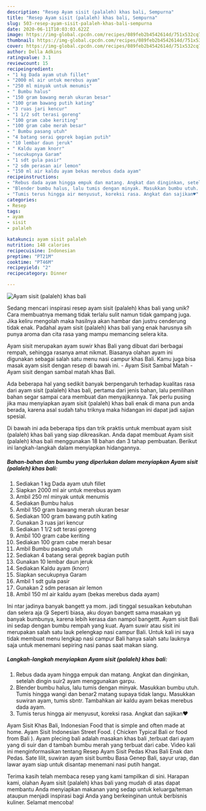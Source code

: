 ```yaml
---
description: "Resep Ayam sisit (palaleh) khas bali, Sempurna"
title: "Resep Ayam sisit (palaleh) khas bali, Sempurna"
slug: 503-resep-ayam-sisit-palaleh-khas-bali-sempurna
date: 2020-06-11T10:03:03.622Z
image: https://img-global.cpcdn.com/recipes/089feb2b4542614d/751x532cq70/ayam-sisit-palaleh-khas-bali-foto-resep-utama.jpg
thumbnail: https://img-global.cpcdn.com/recipes/089feb2b4542614d/751x532cq70/ayam-sisit-palaleh-khas-bali-foto-resep-utama.jpg
cover: https://img-global.cpcdn.com/recipes/089feb2b4542614d/751x532cq70/ayam-sisit-palaleh-khas-bali-foto-resep-utama.jpg
author: Della Adkins
ratingvalue: 3.1
reviewcount: 15
recipeingredient:
- "1 kg Dada ayam utuh fillet"
- "2000 ml air untuk merebus ayam"
- "250 ml minyak untuk menumis"
- " Bumbu halus"
- "150 gram bawang merah ukuran besar"
- "100 gram bawang putih kating"
- "3 ruas jari kencur"
- "1 1/2 sdt terasi goreng"
- "100 gram cabe keriting"
- "100 gram cabe merah besar"
- " Bumbu pasang utuh"
- "4 batang serai geprek bagian putih"
- "10 lembar daun jeruk"
- " Kaldu ayam knorr"
- "secukupnya Garam"
- "1 sdt gula pasir"
- "2 sdm perasan air lemon"
- "150 ml air kaldu ayam bekas merebus dada ayam"
recipeinstructions:
- "Rebus dada ayam hingga empuk dan matang. Angkat dan dinginkan, setelah dingin suir2 ayam menggunakan garpu."
- "Blender bumbu halus, lalu tumis dengan minyak. Masukkan bumbu utuh. Tumis hingga wangi dan benar2 matang supaya tidak langu. Masukkan suwiran ayam, tumis sbntr. Tambahkan air kaldu ayam bekas merebus dada ayam."
- "Tumis terus hingga air menyusut, koreksi rasa. Angkat dan sajikan♥️"
categories:
- Resep
tags:
- ayam
- sisit
- palaleh

katakunci: ayam sisit palaleh 
nutrition: 148 calories
recipecuisine: Indonesian
preptime: "PT21M"
cooktime: "PT46M"
recipeyield: "2"
recipecategory: Dinner

---
```



![Ayam sisit (palaleh) khas bali](https://img-global.cpcdn.com/recipes/089feb2b4542614d/751x532cq70/ayam-sisit-palaleh-khas-bali-foto-resep-utama.jpg)

Sedang mencari inspirasi resep ayam sisit (palaleh) khas bali yang unik? Cara membuatnya memang tidak terlalu sulit namun tidak gampang juga. Jika keliru mengolah maka hasilnya akan hambar dan justru cenderung tidak enak. Padahal ayam sisit (palaleh) khas bali yang enak harusnya sih punya aroma dan cita rasa yang mampu memancing selera kita.

Ayam sisit merupakan ayam suwir khas Bali yang dibuat dari berbagai rempah, sehingga rasanya amat nikmat. Biasanya olahan ayam ini digunakan sebagai salah satu menu nasi campur khas Bali. Kamu juga bisa masak ayam sisit dengan resep di bawah ini. - Ayam Sisit Sambal Matah - Ayam sisit dengan sambal matah khas Bali.

Ada beberapa hal yang sedikit banyak berpengaruh terhadap kualitas rasa dari ayam sisit (palaleh) khas bali, pertama dari jenis bahan, lalu pemilihan bahan segar sampai cara membuat dan menyajikannya. Tak perlu pusing jika mau menyiapkan ayam sisit (palaleh) khas bali enak di mana pun anda berada, karena asal sudah tahu triknya maka hidangan ini dapat jadi sajian spesial.


Di bawah ini ada beberapa tips dan trik praktis untuk membuat ayam sisit (palaleh) khas bali yang siap dikreasikan. Anda dapat membuat Ayam sisit (palaleh) khas bali menggunakan 18 bahan dan 3 tahap pembuatan. Berikut ini langkah-langkah dalam menyiapkan hidangannya.

<!--inarticleads1-->

##### Bahan-bahan dan bumbu yang diperlukan dalam menyiapkan Ayam sisit (palaleh) khas bali:

1. Sediakan 1 kg Dada ayam utuh fillet
1. Siapkan 2000 ml air untuk merebus ayam
1. Ambil 250 ml minyak untuk menumis
1. Sediakan  Bumbu halus
1. Ambil 150 gram bawang merah ukuran besar
1. Sediakan 100 gram bawang putih kating
1. Gunakan 3 ruas jari kencur
1. Sediakan 1 1/2 sdt terasi goreng
1. Ambil 100 gram cabe keriting
1. Sediakan 100 gram cabe merah besar
1. Ambil  Bumbu pasang utuh
1. Sediakan 4 batang serai geprek bagian putih
1. Gunakan 10 lembar daun jeruk
1. Sediakan  Kaldu ayam (knorr)
1. Siapkan secukupnya Garam
1. Ambil 1 sdt gula pasir
1. Gunakan 2 sdm perasan air lemon
1. Ambil 150 ml air kaldu ayam (bekas merebus dada ayam)


Ini ntar jadinya banyak bangett ya mom. jadi tinggal sesuaikan kebutuhan dan selera aja 😘 Seperti biasa, aku doyan bangett sama masakan yg banyak bumbunya, karena lebih kerasa dan nampol bangettt. Ayam sisit Bali ini sedap dengan bumbu rempah yang kuat. Ayam suwir atau sisit ini merupakan salah satu lauk pelengkap nasi campur Bali. Untuk kali ini saya tidak membuat menu lengkap nasi campur Bali hanya salah satu lauknya saja untuk menemani sepiring nasi panas saat makan siang. 

<!--inarticleads2-->

##### Langkah-langkah menyiapkan Ayam sisit (palaleh) khas bali:

1. Rebus dada ayam hingga empuk dan matang. Angkat dan dinginkan, setelah dingin suir2 ayam menggunakan garpu.
1. Blender bumbu halus, lalu tumis dengan minyak. Masukkan bumbu utuh. Tumis hingga wangi dan benar2 matang supaya tidak langu. Masukkan suwiran ayam, tumis sbntr. Tambahkan air kaldu ayam bekas merebus dada ayam.
1. Tumis terus hingga air menyusut, koreksi rasa. Angkat dan sajikan♥️


Ayam Sisit Khas Bali, Indonesian Food that is simple and often made at home. Ayam Sisit Indonesian Street Food. ( Chicken Typical Bali or food from Bali ). Ayam plecing bali adalah masakan khas bali ,terbuat dari ayam yang di suir dan d tambah bumbu merah yang terbuat dari cabe. Video kali ini menginformasikan tentang Resep Ayam Sisit Pedas Khas Bali Enak dan Pedas. Sate lilit, suwiran ayam sisit bumbu Basa Genep Bali, sayur urap, dan lawar ayam siap untuk disantap menemani nasi putih hangat. 

Terima kasih telah membaca resep yang kami tampilkan di sini. Harapan kami, olahan Ayam sisit (palaleh) khas bali yang mudah di atas dapat membantu Anda menyiapkan makanan yang sedap untuk keluarga/teman ataupun menjadi inspirasi bagi Anda yang berkeinginan untuk berbisnis kuliner. Selamat mencoba!
